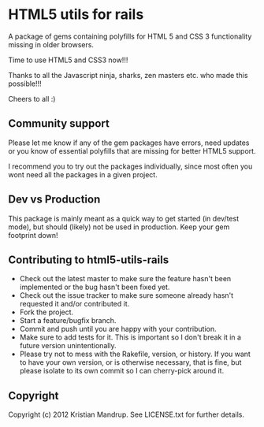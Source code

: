 # HTML5 utils for rails

A package of gems containing polyfills for HTML 5 and CSS 3 functionality missing in older browsers.

Time to use HTML5 and CSS3 now!!!

Thanks to all the Javascript ninja, sharks, zen masters etc. who made this possible!!!

Cheers to all :)

## Community support

Please let me know if any of the gem packages have errors, need updates or you know of essential polyfills that are missing for better HTML5 support.

I recommend you to try out the packages individually, since most often you wont need all the packages in a given project. 

## Dev vs Production

This package is mainly meant as a quick way to get started (in dev/test mode), but should (likely) not be used in production. Keep your gem footprint down!

## Contributing to html5-utils-rails
 
* Check out the latest master to make sure the feature hasn't been implemented or the bug hasn't been fixed yet.
* Check out the issue tracker to make sure someone already hasn't requested it and/or contributed it.
* Fork the project.
* Start a feature/bugfix branch.
* Commit and push until you are happy with your contribution.
* Make sure to add tests for it. This is important so I don't break it in a future version unintentionally.
* Please try not to mess with the Rakefile, version, or history. If you want to have your own version, or is otherwise necessary, that is fine, but please isolate to its own commit so I can cherry-pick around it.

## Copyright

Copyright (c) 2012 Kristian Mandrup. See LICENSE.txt for
further details.

